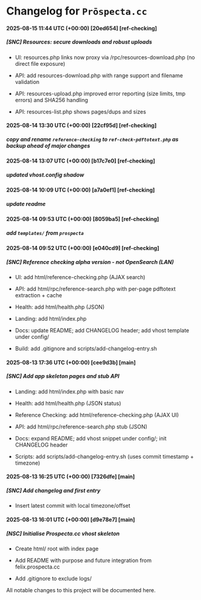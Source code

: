# Changelog for `Prōspecta.cc`

#### 2025-08-15 11:44 UTC (+00:00) [20ed654] [ref-checking]

##### [SNC] Resources: secure downloads and robust uploads

- UI: resources.php links now proxy via /rpc/resources-download.php (no direct file exposure)

- API: add resources-download.php with range support and filename validation

- API: resources-upload.php improved error reporting (size limits, tmp errors) and SHA256 handling

- API: resources-list.php shows pages/dups and sizes



#### 2025-08-14 13:30 UTC (+00:00) [22cf95d] [ref-checking]

##### copy and rename `reference-checking` to `ref-check-pdftotext.php` as backup ahead of major changes





#### 2025-08-14 13:07 UTC (+00:00) [b17c7e0] [ref-checking]

##### updated vhost.config shadow





#### 2025-08-14 10:09 UTC (+00:00) [a7a0ef1] [ref-checking]

##### update readme





#### 2025-08-14 09:53 UTC (+00:00) [8059ba5] [ref-checking]

##### add `templates/` from `prospecta`





#### 2025-08-14 09:52 UTC (+00:00) [e040cd9] [ref-checking]

##### [SNC] Reference checking alpha version - not OpenSearch (LAN)

- UI: add html/reference-checking.php (AJAX search)

- API: add html/rpc/reference-search.php with per-page pdftotext extraction + cache

- Health: add html/health.php (JSON)

- Landing: add html/index.php

- Docs: update README; add CHANGELOG header; add vhost template under config/

- Build: add .gitignore and scripts/add-changelog-entry.sh



#### 2025-08-13 17:36 UTC (+00:00) [cee9d3b] [main]

##### [SNC] Add app skeleton pages and stub API

- Landing: add html/index.php with basic nav

- Health: add html/health.php (JSON status)

- Reference Checking: add html/reference-checking.php (AJAX UI)

- API: add html/rpc/reference-search.php stub (JSON)

- Docs: expand README; add vhost snippet under config/; init CHANGELOG header

- Scripts: add scripts/add-changelog-entry.sh (uses commit timestamp + timezone)



#### 2025-08-13 16:25 UTC (+00:00) [7326dfe] [main]

##### [SNC] Add changelog and first entry

- Insert latest commit with local timezone/offset



#### 2025-08-13 16:01 UTC (+00:00) [d9e78e7] [main]

##### [NSC] Initialise Prospecta.cc vhost skeleton

- Create html/ root with index page

- Add README with purpose and future integration from felix.prospecta.cc

- Add .gitignore to exclude logs/


All notable changes to this project will be documented here.




